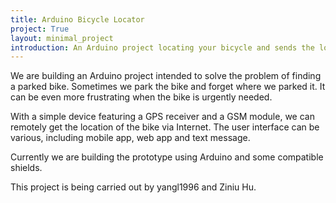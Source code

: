 ```yaml
---
title: Arduino Bicycle Locator
project: True
layout: minimal_project
introduction: An Arduino project locating your bicycle and sends the location back to you.
---
```

We are building an Arduino project intended to solve the problem of finding a parked bike. Sometimes we park the bike and forget where we parked it. It can be even more frustrating when the bike is urgently needed.

With a simple device featuring a GPS receiver and a GSM module, we can remotely get the location of the bike via Internet. The user interface can be various, including mobile app, web app and text message.

Currently we are building the prototype using Arduino and some compatible shields.

This project is being carried out by yangl1996 and Ziniu Hu.
